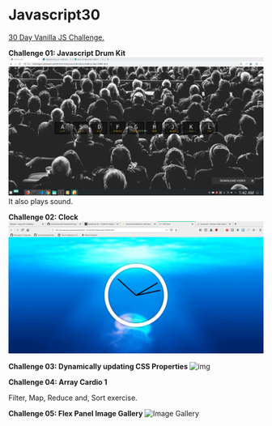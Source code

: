 # Javascript30
[30 Day Vanilla JS Challenge.](https://javascript30.com/)


**Challenge 01: Javascript Drum Kit**
![Drum Kit](https://github.com/gov-vj/Javascript30/blob/master/recordings/ex01.gif)
It also plays sound.

**Challenge 02: Clock**
![Clock](https://github.com/gov-vj/Javascript30/blob/master/recordings/ex02.gif)

**Challenge 03: Dynamically updating CSS Properties**
![img](https://github.com/gov-vj/Javascript30/blob/master/recordings/ex03.gif)

**Challenge 04: Array Cardio 1**

Filter, Map, Reduce and, Sort exercise.

**Challenge 05: Flex Panel Image Gallery**
![Image Gallery](https://github.com/gov-vj/Javascript30/blob/master/recordings/ex05.gif)